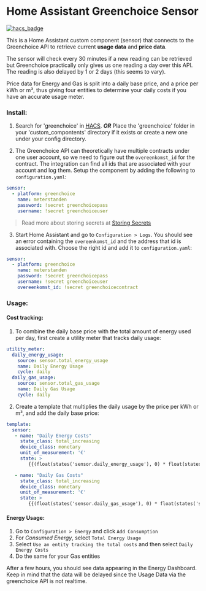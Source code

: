 # Home Assistant Greenchoice Sensor
[![hacs_badge](https://img.shields.io/badge/HACS-Default-orange.svg)](https://github.com/custom-components/hacs)

This is a Home Assistant custom component (sensor) that connects to the Greenchoice API to retrieve current **usage data** and **price data**.

The sensor will check every 30 minutes if a new reading can be retrieved but Greenchoice practically only gives us one reading a day over this API. The reading is also delayed by 1 or 2 days (this seems to vary).

Price data for Energy and Gas is split into a daily base price, and a price per kWh or m³, thus giving four entities to determine your daily costs if you have an accurate usage meter.

### Install:

1. Search for 'greenchoice' in [HACS](https://hacs.xyz/). ***OR*** Place the 'greenchoice' folder in your 'custom_compontents' directory if it exists or create a new one under your config directory.

2. The Greenchoice API can theoretically have multiple contracts under one user account, so we need to figure out the `overeenkomst_id` for the contract. The integration can find all ids that are associated with your account and log them.
Setup the component by adding the following to `configuration.yaml`:

  ```YAML
  sensor:
    - platform: greenchoice
      name: meterstanden
      password: !secret greenchoicepass
      username: !secret greenchoiceuser
  ```

  > Read more about storing secrets at [Storing Secrets](https://www.home-assistant.io/docs/configuration/secrets/)

3. Start Home Assistant and go to `Configuration > Logs`. You should see an error containing the `overeenkomst_id` and the address that id is associated with. Choose the right id and add it to `configuration.yaml`:

  ```YAML
  sensor:
    - platform: greenchoice
      name: meterstanden
      password: !secret greenchoicepass
      username: !secret greenchoiceuser
      overeenkomst_id: !secret greenchoicecontract
  ```

### Usage:

#### Cost tracking:
1. To combine the daily base price with the total amount of energy used per day, first create a utility meter that tracks daily usage:

  ```YAML
  utility_meter:
    daily_energy_usage:
      source: sensor.total_energy_usage
      name: Daily Energy Usage
      cycle: daily
    daily_gas_usage:
      source: sensor.total_gas_usage
      name: Daily Gas Usage
      cycle: daily
  ```

2. Create a template that multiplies the daily usage by the price per kWh or m³, and add the daily base price:

  ```YAML
  template:
    sensor:
     - name: "Daily Energy Costs"
       state_class: total_increasing
       device_class: monetary
       unit_of_measurement: '€'
       state: >
          {{(float(states('sensor.daily_energy_usage'), 0) * float(states('sensor.energy_costs_per_kwh'), 0) + float(states('sensor.energy_costs_daily_base'), 0)) | round(2)}}

     - name: "Daily Gas Costs"
       state_class: total_increasing
       device_class: monetary
       unit_of_measurement: '€'
       state: >
          {{(float(states('sensor.daily_gas_usage'), 0) * float(states('sensor.gas_costs_per_m3'), 0) + float(states('sensor.gas_costs_daily_base'), 0)) | round(2)}}
  ```

#### Energy Usage:
1. Go to `Configuration > Energy` and click `Add Consumption`
2. For *Consumed Energy*, select `Total Energy Usage`
3. Select `Use an entity tracking the total costs` and then select `Daily Energy Costs`
4. Do the same for your Gas entities

After a few hours, you should see data appearing in the Energy Dashboard. Keep in mind that the data will be delayed since the Usage Data via the greenchoice API is not realtime.
